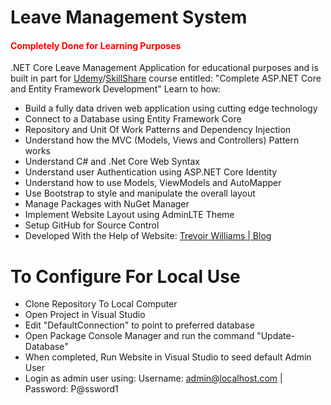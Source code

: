 # Leave Management System
#### <span style="color:red">Completely Done for Learning Purposes</span>
.NET Core Leave Management Application for educational purposes and is built in part for [Udemy](http://bit.ly/30oniUV)/[SkillShare](https://skl.sh/2TjAJ7f) course entitled: "Complete ASP.NET Core and Entity Framework Development"
Learn to how:
- Build a fully data driven web application using cutting edge technology 
- Connect to a Database using Entity Framework Core
- Repository and Unit Of Work Patterns and Dependency Injection
- Understand how the MVC (Models, Views and Controllers) Pattern works
- Understand C# and .Net Core Web Syntax
- Understand user Authentication using ASP.NET Core Identity
- Understand how to use Models, ViewModels and AutoMapper 
- Use Bootstrap to style and manipulate the overall layout
- Manage Packages with NuGet Manager
- Implement Website Layout using AdminLTE Theme
- Setup GitHub for Source Control
- Developed With the Help of Website: [Trevoir Williams | Blog](http://bit.ly/2ux9hcn) 

# To Configure For Local Use
- Clone Repository To Local Computer
- Open Project in Visual Studio
- Edit "DefaultConnection" to point to preferred database
- Open Package Console Manager and run the command "Update-Database"
- When completed, Run Website in Visual Studio to seed default Admin User
- Login as admin user using: Username: admin@localhost.com | Password: P@ssword1


